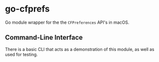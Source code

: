 # go-cfprefs

Go module wrapper for the the `CFPreferences` API's in macOS.

## Command-Line Interface

There is a basic CLI that acts as a demonstration of this module, as well as used for testing.
